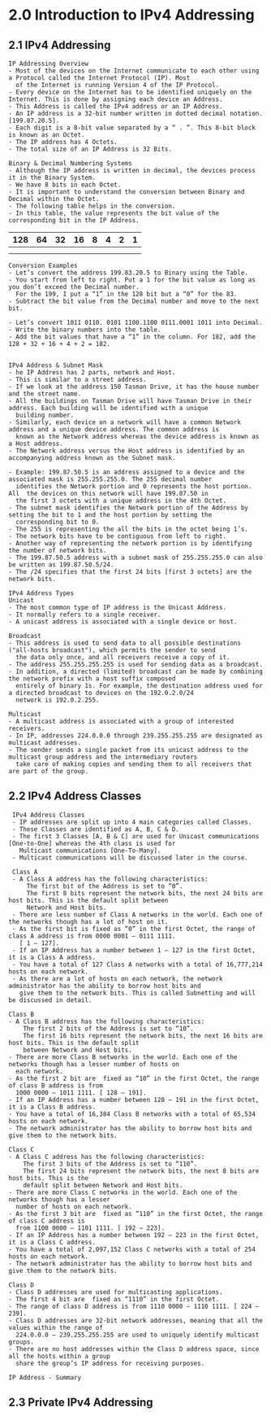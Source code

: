 # 2.0 Introduction to IPv4 Addressing

## 2.1 IPv4 Addressing
    IP Addressing Overview
    - Most of the devices on the Internet communicate to each other using a Protocol called the Internet Protocol (IP). Most
      of the Internet is running Version 4 of the IP Protocol.
    - Every device on the Internet has to be identified uniquely on the Internet. This is done by assigning each device an Address. 
    - This Address is called the IPv4 address or an IP Address.
    - An IP address is a 32-bit number written in dotted decimal notation. [199.87.20.5]. 
    - Each digit is a 8-bit value separated by a “ . ”. This 8-bit block is known as an Octet.
    - The IP address has 4 Octets.
    - The total size of an IP Address is 32 Bits. 
    
    Binary & Decimal Numbering Systems
    - Although the IP address is written in decimal, the devices process it in the Binary System.
    - We have 8 bits in each Octet. 
    - It is important to understand the conversion between Binary and Decimal within the Octet.
    - The following table helps in the conversion. 
    - In this table, the value represents the bit value of the corresponding bit in the IP Address.

| 128 | 64 | 32 | 16 | 8| 4 | 2 | 1 |
|--   |--  |--  |--  |--| --| --| --|
|     |    |    |    |  |   |   |   |
|     |    |    |    |  |   |   |   |

    Conversion Examples
    - Let’s convert the address 199.83.20.5 to Binary using the Table. 
    - You start from left to right. Put a 1 for the bit value as long as you don’t exceed the Decimal number.
      For the 199, I put a “1” in the 128 bit but a “0” for the 83.
    - Subtract the bit value from the Decimal number and move to the next bit.

    - Let’s convert 1011 0110. 0101 1100.1100 0111.0001 1011 into Decimal.
    - Write the binary numbers into the table. 
    - Add the bit values that have a “1” in the column. For 182, add the 128 + 32 + 16 + 4 + 2 = 182.

    
    IPv4 Address & Subnet Mask
    - he IP Address has 2 parts, network and Host.
    - This is similar to a street address. 
    - If we look at the address 150 Tasman Drive, it has the house number and the street name.
    - All the buildings on Tasman Drive will have Tasman Drive in their address. Each building will be identified with a unique
      building number.
    - Similarly, each device on a network will have a common Network address and a unique device address. The common address is
      known as the Network address whereas the device address is known as a Host address.
    - The Network address versus the Host address is identified by an accompanying address known as the Subnet mask.

    - Example: 199.87.50.5 is an address assigned to a device and the associated mask is 255.255.255.0. The 255 decimal number
      identifies the Network portion and 0 represents the host portion. All  the devices on this network will have 199.87.50 in
      the first 3 octets with a unique address in the 4th Octet.
    - The subnet mask identifies the Network portion of the Address by setting the bit to 1 and the host portion by setting the
      corresponding bit to 0.
    - The 255 is representing the all the bits in the octet being 1’s.
    - The network bits have to be contiguous from left to right. 
    - Another way of representing the network portion is by identifying the number of network bits.
    - The 199.87.50.5 address with a subnet mask of 255.255.255.0 can also be written as 199.87.50.5/24.
    - The /24 specifies that the first 24 bits [first 3 octets] are the network bits.

    IPv4 Address Types
    Unicast
    - The most common type of IP address is the Unicast Address.
    - It normally refers to a single receiver.
    - A unicast address is associated with a single device or host.
    
    Broadcast
    - This address is used to send data to all possible destinations ("all-hosts broadcast"), which permits the sender to send
      the data only once, and all receivers receive a copy of it. 
    - The address 255.255.255.255 is used for sending data as a broadcast. 
    - In addition, a directed (limited) broadcast can be made by combining the network prefix with a host suffix composed
      entirely of binary 1s. For example, the destination address used for a directed broadcast to devices on the 192.0.2.0/24
      network is 192.0.2.255. 
    
    Multicast
    - A multicast address is associated with a group of interested receivers.
    - In IP, addresses 224.0.0.0 through 239.255.255.255 are designated as multicast addresses. 
    - The sender sends a single packet from its unicast address to the multicast group address and the intermediary routers
      take care of making copies and sending them to all receivers that are part of the group.

## 2.2 IPv4 Address Classes
     IPv4 Address Classes
     - IP addresses are split up into 4 main categories called Classes.
     - These Classes are identified as A, B, C & D.
     - The first 3 Classes [A, B & C] are used for Unicast communications [One-to-One] whereas the 4th class is used for
       Multicast communications [One-To-Many]. 
     - Multicast communications will be discussed later in the course.

     Class A
     - A Class A address has the following characteristics:
         The first bit of the Address is set to “0”.
         The first 8 bits represent the network bits, the next 24 bits are host bits. This is the default split between
         Network and Host bits.
     - There are less number of Class A networks in the world. Each one of the networks though has a lot of host on it. 
     - As the first bit is fixed as “0” in the first Octet, the range of class A address is from 0000 0001 – 0111 1111.
       [ 1 – 127].
     - If an IP Address has a number between 1 – 127 in the first Octet, it is a Class A address. 
     - You have a total of 127 Class A networks with a total of 16,777,214 hosts on each network.
     - As there are a lot of hosts on each network, the network administrator has the ability to borrow host bits and
       give them to the network bits. This is called Subnetting and will be discussed in detail.

    Class B
    - A Class B address has the following characteristics:
        The first 2 bits of the Address is set to “10”.
        The first 16 bits represent the network bits, the next 16 bits are host bits. This is the default split
        between Network and Host bits.
    - There are more Class B networks in the world. Each one of the networks though has a lesser number of hosts on
      each network.
    - As the first 2 bit are  fixed as “10” in the first Octet, the range of class B address is from
      1000 0000 – 1011 1111. [ 128 – 191].
    - If an IP Address has a number between 128 – 191 in the first Octet, it is a Class B address. 
    - You have a total of 16,384 Class B networks with a total of 65,534 hosts on each network.
    - The network administrator has the ability to borrow host bits and give them to the network bits. 

    Class C
    - A Class C address has the following characteristics:
        The first 3 bits of the Address is set to “110”.
        The first 24 bits represent the network bits, the next 8 bits are host bits. This is the
        default split between Network and Host bits.
    - There are more Class C networks in the world. Each one of the networks though has a lesser
      number of hosts on each network.
    - As the first 3 bit are  fixed as “110” in the first Octet, the range of class C address is
      from 1100 0000 – 1101 1111. [ 192 – 223].
    - If an IP Address has a number between 192 – 223 in the first Octet, it is a Class C address. 
    - You have a total of 2,097,152 Class C networks with a total of 254 hosts on each network.
    - The network administrator has the ability to borrow host bits and give them to the network bits.

    Class D
    - Class D addresses are used for multicasting applications. 
    - The first 4 bit are  fixed as “1110” in the first Octet.
    - The range of class D address is from 1110 0000 – 1110 1111. [ 224 – 239].
    - Class D addresses are 32-bit network addresses, meaning that all the values within the range of
      224.0.0.0 – 239.255.255.255 are used to uniquely identify multicast groups. 
    - There are no host addresses within the Class D address space, since all the hosts within a group
      share the group’s IP address for receiving purposes.

    IP Address - Summary

    







## 2.3 Private IPv4 Addressing
